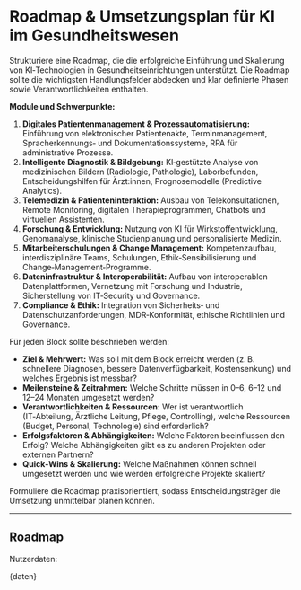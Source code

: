 <!-- roadmap.md -->
# Roadmap & Umsetzungsplan für KI im Gesundheitswesen

Strukturiere eine Roadmap, die die erfolgreiche Einführung und Skalierung von KI‑Technologien in Gesundheitseinrichtungen unterstützt. Die Roadmap sollte die wichtigsten Handlungsfelder abdecken und klar definierte Phasen sowie Verantwortlichkeiten enthalten.

**Module und Schwerpunkte:**
1. **Digitales Patientenmanagement & Prozessautomatisierung:** Einführung von elektronischer Patientenakte, Terminmanagement, Spracherkennungs‑ und Dokumentationssysteme, RPA für administrative Prozesse.
2. **Intelligente Diagnostik & Bildgebung:** KI‑gestützte Analyse von medizinischen Bildern (Radiologie, Pathologie), Laborbefunden, Entscheidungshilfen für Ärzt:innen, Prognosemodelle (Predictive Analytics).
3. **Telemedizin & Patienteninteraktion:** Ausbau von Telekonsultationen, Remote Monitoring, digitalen Therapieprogrammen, Chatbots und virtuellen Assistenten.
4. **Forschung & Entwicklung:** Nutzung von KI für Wirkstoffentwicklung, Genomanalyse, klinische Studienplanung und personalisierte Medizin.
5. **Mitarbeiterschulungen & Change Management:** Kompetenzaufbau, interdisziplinäre Teams, Schulungen, Ethik‑Sensibilisierung und Change‑Management‑Programme.
6. **Dateninfrastruktur & Interoperabilität:** Aufbau von interoperablen Datenplattformen, Vernetzung mit Forschung und Industrie, Sicherstellung von IT‑Security und Governance.
7. **Compliance & Ethik:** Integration von Sicherheits‑ und Datenschutzanforderungen, MDR‑Konformität, ethische Richtlinien und Governance.

Für jeden Block sollte beschrieben werden:
* **Ziel & Mehrwert:** Was soll mit dem Block erreicht werden (z. B. schnellere Diagnosen, bessere Datenverfügbarkeit, Kostensenkung) und welches Ergebnis ist messbar?
* **Meilensteine & Zeitrahmen:** Welche Schritte müssen in 0–6, 6–12 und 12–24 Monaten umgesetzt werden?
* **Verantwortlichkeiten & Ressourcen:** Wer ist verantwortlich (IT‑Abteilung, Ärztliche Leitung, Pflege, Controlling), welche Ressourcen (Budget, Personal, Technologie) sind erforderlich?
* **Erfolgsfaktoren & Abhängigkeiten:** Welche Faktoren beeinflussen den Erfolg? Welche Abhängigkeiten gibt es zu anderen Projekten oder externen Partnern?
* **Quick‑Wins & Skalierung:** Welche Maßnahmen können schnell umgesetzt werden und wie werden erfolgreiche Projekte skaliert?

Formuliere die Roadmap praxisorientiert, sodass Entscheidungsträger die Umsetzung unmittelbar planen können.

---

## Roadmap

Nutzerdaten:

{daten}